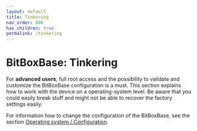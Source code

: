 ```yaml
---
layout: default
title: Tinkering
nav_order: 800
has_children: true
permalink: /tinkering
---
```

# BitBoxBase: Tinkering

For **advanced users**, full root access and the possibility to validate and customize the BitBoxBase configuration is a must.
This section explains how to work with the device on a operating-system level.
Be aware that you could easily break stuff and might not be able to recover the factory settings easily.

For information how to change the configuration of the BitBoxBase, see the section [Operating system / Configuration](../os/configuration.html).
